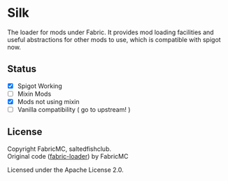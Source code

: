 Silk
===========

The loader for mods under Fabric. It provides mod loading facilities and useful abstractions for other mods to use, which is compatible with spigot now.

## Status

- [x] Spigot Working
- [ ] Mixin Mods
- [x] Mods not using mixin
- [ ] Vanilla compatibility ( go to upstream! )
## License

Copyright FabricMC, saltedfishclub.  
Original code ([fabric-loader](https://github.com/FabricMC/Fabric-Loader)) by FabricMC

Licensed under the Apache License 2.0.